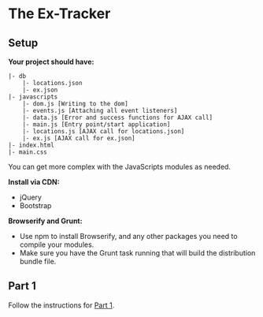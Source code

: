 # The Ex-Tracker

## Setup

**Your project should have:**
```
|- db
    |- locations.json
    |- ex.json
|- javascripts
    |- dom.js [Writing to the dom]
    |- events.js [Attaching all event listeners]
    |- data.js [Error and success functions for AJAX call]
    |- main.js [Entry point/start application]
    |- locations.js [AJAX call for locations.json]
    |- ex.js [AJAX call for ex.json]
|- index.html
|- main.css
```
You can get more complex with the JavaScripts modules as needed.

**Install via CDN:**

- jQuery
- Bootstrap

**Browserify and Grunt:**

- Use npm to install Browserify, and any other packages you need to compile your modules.
- Make sure you have the Grunt task running that will build the distribution bundle file.

## Part 1
Follow the instructions for [Part 1](./part-1.md).


